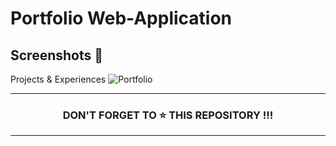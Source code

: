# Portfolio Web-Application
## Screenshots 📸

Projects & Experiences 
![Portfolio](https://github.com/user-attachments/assets/351a20af-7e2b-4913-90ff-7a4cdabb4dce)
<div>

</div>
<hr/>
<h3 align="center"> DON'T FORGET TO ⭐ THIS REPOSITORY !!!
</h3> 
<hr/>
